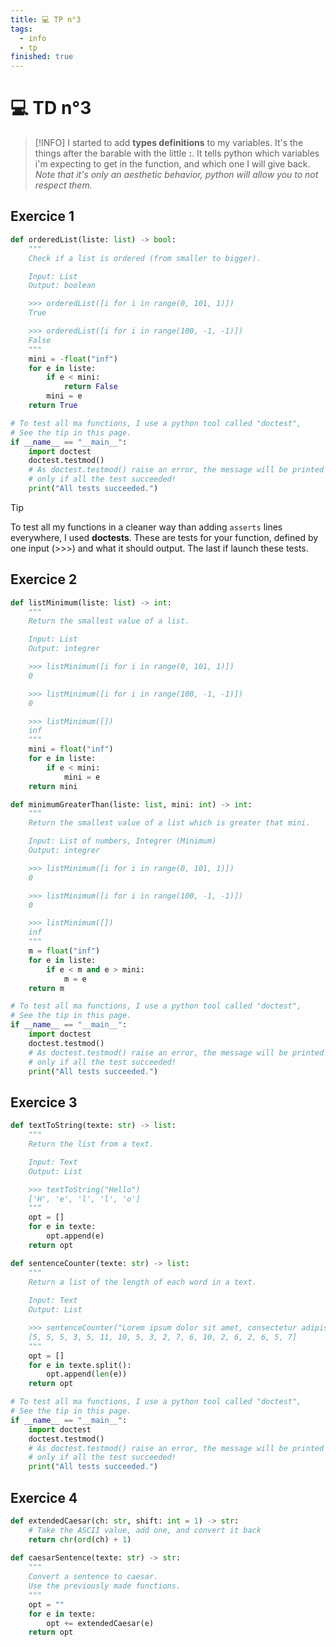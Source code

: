 ```yaml
---
title: 💻 TP n°3
tags:
  - info
  - tp
finished: true
---
```


# 💻 TD n°3

> [!INFO]
> I started to add **types definitions** to my variables. It's the things after the barable with the little **:**. It tells python which variables i'm expecting to get in the function, and which one I will give back. *Note that it's only an aesthetic behavior, python will allow you to not respect them.*
> 
## Exercice 1

```python
def orderedList(liste: list) -> bool:
    """
    Check if a list is ordered (from smaller to bigger).

    Input: List
    Output: boolean

    >>> orderedList([i for i in range(0, 101, 1)])
    True

    >>> orderedList([i for i in range(100, -1, -1)])
    False
    """
    mini = -float("inf")
    for e in liste:
        if e < mini:
            return False
        mini = e
    return True

# To test all ma functions, I use a python tool called "doctest",
# See the tip in this page.
if __name__ == "__main__":
    import doctest
    doctest.testmod()
    # As doctest.testmod() raise an error, the message will be printed
    # only if all the test succeeded!
    print("All tests succeeded.")
```

> [!TIP]
> To test all my functions in a cleaner way than adding `asserts` lines everywhere, I used **doctests**. These are tests for your function, defined by one input (>>>) and what it should output. The last if launch these tests.

## Exercice 2

```python
def listMinimum(liste: list) -> int:
    """
    Return the smallest value of a list.

    Input: List
    Output: integrer

    >>> listMinimum([i for i in range(0, 101, 1)])
    0

    >>> listMinimum([i for i in range(100, -1, -1)])
    0

    >>> listMinimum([])
    inf
    """
    mini = float("inf")
    for e in liste:
        if e < mini:
            mini = e
    return mini 

def minimumGreaterThan(liste: list, mini: int) -> int:
    """
    Return the smallest value of a list which is greater that mini.

    Input: List of numbers, Integrer (Minimum)
    Output: integrer

    >>> listMinimum([i for i in range(0, 101, 1)])
    0

    >>> listMinimum([i for i in range(100, -1, -1)])
    0

    >>> listMinimum([])
    inf
    """
    m = float("inf")
    for e in liste:
        if e < m and e > mini:
            m = e
    return m 

# To test all ma functions, I use a python tool called "doctest",
# See the tip in this page.
if __name__ == "__main__":
    import doctest
    doctest.testmod()
    # As doctest.testmod() raise an error, the message will be printed
    # only if all the test succeeded!
    print("All tests succeeded.")
```

## Exercice 3

```python
def textToString(texte: str) -> list:
    """
    Return the list from a text.

    Input: Text
    Output: List

    >>> textToString("Hello")
    ['H', 'e', 'l', 'l', 'o']
    """
    opt = []
    for e in texte:
        opt.append(e)
    return opt 

def sentenceCounter(texte: str) -> list:
    """
    Return a list of the length of each word in a text.
    
    Input: Text
    Output: List

    >>> sentenceCounter("Lorem ipsum dolor sit amet, consectetur adipiscing elit, sed do eiusmod tempor incididunt ut labore et dolore magna aliqua. ")
    [5, 5, 5, 3, 5, 11, 10, 5, 3, 2, 7, 6, 10, 2, 6, 2, 6, 5, 7]
    """
    opt = []
    for e in texte.split():
        opt.append(len(e))
    return opt 

# To test all ma functions, I use a python tool called "doctest",
# See the tip in this page.
if __name__ == "__main__":
    import doctest
    doctest.testmod()
    # As doctest.testmod() raise an error, the message will be printed
    # only if all the test succeeded!
    print("All tests succeeded.")
```

## Exercice 4
```python
def extendedCaesar(ch: str, shift: int = 1) -> str:
    # Take the ASCII value, add one, and convert it back
    return chr(ord(ch) + 1)
    
def caesarSentence(texte: str) -> str:
    """
    Convert a sentence to caesar.
    Use the previously made functions.
    """
    opt = ""
    for e in texte:
        opt += extendedCaesar(e)
    return opt
```